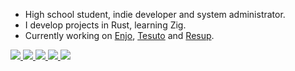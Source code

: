 - High school student, indie developer and system administrator.
- I develop projects in Rust, learning Zig.
- Currently working on [Enjo](https://gitlab.com/kostya-zero/enjo), [Tesuto](https://gitlab.com/kostya-zero/tesuto) and [Resup](https://gitlab.com/kostya-zero/resup).

<div class="badges">
    <a href="https://matrix.to/#/@zero:kostyazero.com">
        <img src="https://img.shields.io/badge/Matrix-202020?style=flat-square&logo=matrix&logoColor=white&colorA=202020&colorB=202020">
    </a>
    <a href="https://t.me/@kostya_zero">
        <img src="https://img.shields.io/badge/Telegram-202020?style=flat-square&logo=telegram&logoColor=white&colorA=202020&colorB=202020">
    </a>
    <a href="https://github.com/kostya-zero">
        <img src="https://img.shields.io/badge/GitHub-202020?style=flat-square&logo=github&logoColor=white&colorA=202020&colorB=202020">
    </a>
    <a href="https://git.kostyazero.com/kostya-zero">
        <img src="https://img.shields.io/badge/My%20Gitea-202020?style=flat-square&logo=gitea&logoColor=white&colorA=202020&colorB=202020">
    </a>
    <a href="https://wakatime.com/@c0a0d402-e6a6-432a-93b8-6247146fc847">
        <img src="https://wakatime.com/badge/user/c0a0d402-e6a6-432a-93b8-6247146fc847.svg?style=flat-square">
    </a>
</div>
